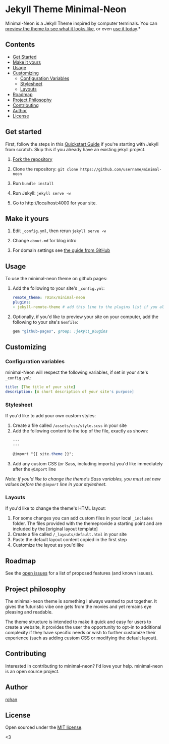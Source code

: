 # Jekyll Theme Minimal-Neon

Minimal-Neon is a Jekyll Theme inspired by computer terminals. You can [preview the theme to see what it looks like](https://r01nx.github.io/minimal-neon), or even [use it today](#usage).*


## Contents
- [Get Started](#get-started)
- [Make it yours](#make-it-yours)
- [Usage](#usage)
- [Customizing](#customizing)
  - [Configuration Variables](#configuration-variables)
  - [Stylesheet](#stylesheet)
  - [Layouts](#layouts)
- [Roadmap](#roadmap)
- [Project Philosophy](#project-philosophy)
- [Contributing](#contributing)
- [Author](#author)
- [License](#license)

## Get started

First, follow the steps in this [Quickstart Guide](https://jekyllrb.com/docs/) if you're starting with Jekyll from scratch. Skip this if you already have an existing jekyll project.


1. [Fork the repository](https://github.com/r01nx/minimal-neon/fork)

2. Clone the repository: `git clone https://github.com/username/minimal-neon`

3. Run `bundle install`

4. Run Jekyll: `jekyll serve -w`

5. Go to http://localhost:4000 for your site.


## Make it yours

1. Edit `_config.yml`, then rerun `jekyll serve -w`

2. Change `about.md` for blog intro

3. For domain settings see [the guide from GitHub](https://help.github.com/articles/setting-up-a-custom-domain-with-pages)


## Usage

To use the minimal-neon theme on github pages:

1. Add the following to your site's `_config.yml`:

    ```yml
    remote_theme: r01nx/minimal-neon
    plugins:
    - jekyll-remote-theme # add this line to the plugins list if you already have one
    ```

2. Optionally, if you'd like to preview your site on your computer, add the following to your site's `Gemfile`:

    ```ruby
    gem "github-pages", group: :jekyll_plugins
    ```


## Customizing

### Configuration variables

minimal-Neon will respect the following variables, if set in your site's `_config.yml`:

```yml
title: [The title of your site]
description: [A short description of your site's purpose]
```

### Stylesheet

If you'd like to add your own custom styles:

1. Create a file called `/assets/css/style.scss` in your site
2. Add the following content to the top of the file, exactly as shown:
    ```scss
    ---
    ---

    @import "{{ site.theme }}";
    ```
3. Add any custom CSS (or Sass, including imports) you'd like immediately after the `@import` line

*Note: If you'd like to change the theme's Sass variables, you must set new values before the `@import` line in your stylesheet.*

### Layouts

If you'd like to change the theme's HTML layout:

1. For some changes you can add custom files in your local `_includes` folder. The files provided with the themeprovide a starting point and are included by the [original layout template]
2. Create a file called `/_layouts/default.html` in your site
3. Paste the default layout content copied in the first step
4. Customize the layout as you'd like


## Roadmap

See the [open issues](https://github.com/r01nx/minimal-neon/issues) for a list of proposed features (and known issues).

## Project philosophy

The minimal-neon theme is something I always wanted to put together. It gives the futuristic vibe one gets from the movies and yet remains eye pleasing and readable. 

The theme structure is intended to make it quick and easy for users to create a website, it provides the user the opportunity to opt-in to additional complexity if they have specific needs or wish to further customize their experience (such as adding custom CSS or modifying the default layout).

## Contributing

Interested in contributing to minimal-neon? I'd love your help. minimal-neon is an open source project.

## Author

[rohan](https://github.com/r01nx)


## License

Open sourced under the [MIT license](LICENSE.md).

<3
